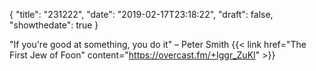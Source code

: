 {
  "title": "231222",
  "date": "2019-02-17T23:18:22",
  "draft": false,
  "showthedate": true
}

"If you're good at something, you do it" – Peter Smith
{{< link href="The First Jew of Foon" content="https://overcast.fm/+Iggr_ZuKI" >}}